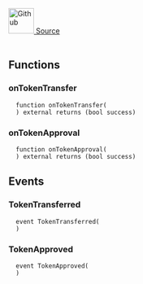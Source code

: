 <a href="https://github.com/solace-fi/solace-core/blob/main/contracts/mocks/MockERC677.sol"><img src="/img/github.svg" alt="Github" width="50px"/> Source</a><br/><br/>




## Functions
### onTokenTransfer
```solidity
  function onTokenTransfer(
  ) external returns (bool success)
```




### onTokenApproval
```solidity
  function onTokenApproval(
  ) external returns (bool success)
```




## Events
### TokenTransferred
```solidity
  event TokenTransferred(
  )
```



### TokenApproved
```solidity
  event TokenApproved(
  )
```



